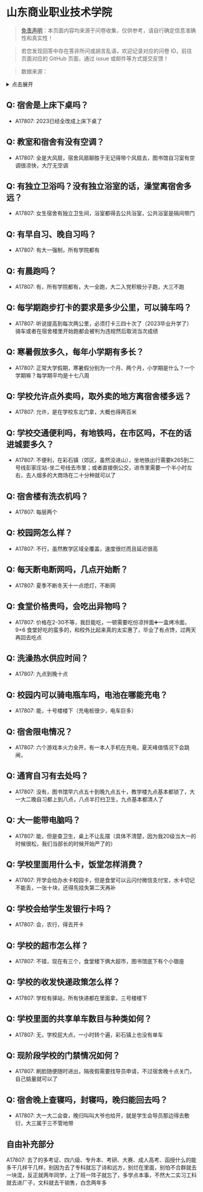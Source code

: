# 山东商业职业技术学院

> [免责声明](https://colleges.chat/#_3)：本页面内容均来源于问卷收集，仅供参考，请自行确定信息准确性和真实性！

> 若您发现回答中存在答非所问或胡言乱语，欢迎记录对应的问卷 ID，前往页面对应的 GitHub 页面，通过 issue 或邮件等方式提交反馈！

> 数据来源：

<details><summary>点击展开</summary>
<ul>
<li>A17807: 匿名 (2023 年 06 月)</li>
</ul>
</details>

## Q: 宿舍是上床下桌吗？

- A17807: 2023已经全改成上床下桌了

## Q: 教室和宿舍有没有空调？

- A17807: 全是大风扇，宿舍风扇聊胜于无记得带个风扇去，图书馆自习室有空调很凉快，大厅无空调

## Q: 有独立卫浴吗？没有独立浴室的话，澡堂离宿舍多远？

- A17807: 女生宿舍有独立卫生间，浴室都得去公共浴室，公共浴室是隔间带门

## Q: 有早自习、晚自习吗？

- A17807: 有大一强制，所有学院都有

## Q: 有晨跑吗？

- A17807: 有，所有学院都有，大一全跑，大二入党积极分子跑，大三不跑

## Q: 每学期跑步打卡的要求是多少公里，可以骑车吗？

- A17807: 听说提高到每次两公里，必须打卡三四十次了（2023毕业升学了）骑车或者在宿舍楼里开始跑都会被判为违规然后取消当次成绩

## Q: 寒暑假放多久，每年小学期有多长？

- A17807: 正常大学假期，寒暑假分别为一个月、两个月，小学期是什么？一个学期嘛？每学期平均是十七八周

## Q: 学校允许点外卖吗，取外卖的地方离宿舍楼多远？

- A17807: 允许，是在学校东北门拿，大概也得两百米

## Q: 学校交通便利吗，有地铁吗，在市区吗，不在的话进城要多久？

- A17807: 不便利，在彩石镇（郊区，虽然没进山），坐地铁出行需要k265到二号线彭家庄站-坐二号线去市里；或者直接倒公交，进市里需要一个半小时左右，去人烟多的大商场在二十分种就可以了

## Q: 宿舍楼有洗衣机吗？

- A17807: 每层两个

## Q: 校园网怎么样？

- A17807: 不行，虽然教学区域全覆盖，速度很烂而且延迟很高

## Q: 每天断电断网吗，几点开始断？

- A17807: 夏季不断冬天十一点熄灯，不断网

## Q: 食堂价格贵吗，会吃出异物吗？

- A17807: 价格在2-30不等，我巨能吃，一顿需要吃份凉拌面➕一盒烤冷面，9+6
食堂好吃的蛮多的，和校外比起来真的太实惠了，毕业了有点馋，过两天再回去吃点

## Q: 洗澡热水供应时间？

- A17807: 九点到晚十点

## Q: 校园内可以骑电瓶车吗，电池在哪能充电？

- A17807: 能，十号楼楼下（充电桩很少，电车巨多）

## Q: 宿舍限电情况？

- A17807: 六个游戏本火力全开，有一本人手机在充电，夏天峰值情况下会跳闸，

## Q: 通宵自习有去处吗？

- A17807: 没有，图书馆早六点五十到晚九点五十，教学楼九点基本都锁了，大一大二晚自习都上到八点，八点半打扫卫生，九点基本都清人了

## Q: 大一能带电脑吗？

- A17807: 能，但是查卫生，桌上不让乱摆（具体不清楚，因为我20级当大一的时候很松，我们当部长的时候开始严了的）

## Q: 学校里面用什么卡，饭堂怎样消费？

- A17807: 开学会给办水卡校园卡，但是食堂可以云闪付微信支付宝，水卡切记不能丢，一张十块，还得先挂失第二天再补

## Q: 学校会给学生发银行卡吗？

- A17807: 会，农行，得去开卡

## Q: 学校的超市怎么样？

- A17807: 不错，现在有三个，食堂楼下俩大超市，图书馆底下有个小银座

## Q: 学校的收发快递政策怎么样？

- A17807: 学校有驿站，所有快递都在里面拿，三号楼楼下

## Q: 学校里面的共享单车数目与种类如何？

- A17807: 无，学校屁大点，一小时转个遍，彩石镇上也没有单车

## Q: 现阶段学校的门禁情况如何？

- A17807: 刷脸随便随时进出，隔夜假需要找导员申请，不过宿舍晚十点关门，自己掂量就可以了

## Q: 宿舍晚上查寝吗，封寝吗，晚归能回去吗？

- A17807: 大一大二会查，晚归叫叫大爷也给开，就是学生会导员那边得去敷衍，大三属于三不管地带

## 自由补充部分

A17807: 去了的多考证、四六级、专升本、考研、大赛、成人高考、函授什么的能多干几样干几样，别因为去了专科就忘了诗和远方，别烂在里面，别怕不合群就去一块混，反正就两年同学，上了班一阵子就忘了，多学点本事，不然大二实习工科就去进厂子，文科就去干销售，白念两年多